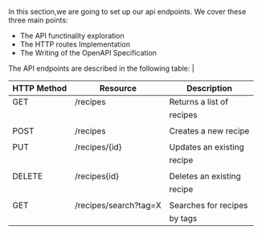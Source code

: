 In this section,we are going to set up our api endpoints.
We cover these three main points:
   - The  API functinality exploration
   - The HTTP routes Implementation
   - The Writing of the OpenAPI Specification

The API endpoints are described in the following table: |

|HTTP Method         |Resource             |Description         |
|--------------------|---------------------|--------------------|
|GET                 |/recipes             |Returns a list of   |
|                    |                     |recipes             |
|                    |                     |                    |
|POST                |/recipes             |Creates a new recipe|
|                    |                     |                    |
|PUT                 |/recipes/{id}        |Updates an existing |
|                    |                     |recipe              |
|                    |                     |                    |
|DELETE              |/recipes{id}         |Deletes an existing |
|                    |                     |recipe              |
|                    |                     |                    |
|GET                 |/recipes/search?tag=X|Searches for recipes|
|                    |                     |by tags             |


